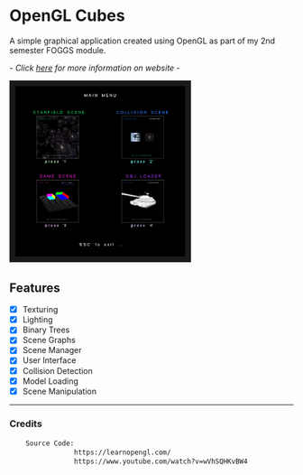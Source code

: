 # OpenGL Cubes

A simple graphical application created using OpenGL as part of my 2nd semester FOGGS module.

*- Click <a href="https://kyle-robinson.github.io/html/opengl-cubes" target="_blank">here</a> for more information on website -*<br/>

<img src="screenshot.png" alt="OpenGL Cube Project" border="10" width="60%" />

## Features

- [x] Texturing
- [x] Lighting
- [x] Binary Trees
- [x] Scene Graphs
- [x] Scene Manager
- [x] User Interface
- [x] Collision Detection
- [x] Model Loading
- [x] Scene Manipulation

---

### Credits

        Source Code:
                    https://learnopengl.com/
                    https://www.youtube.com/watch?v=wVhSQHKvBW4
